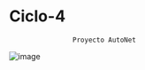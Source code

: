 # Ciclo-4
                    Proyecto AutoNet
![image](https://user-images.githubusercontent.com/39572871/198185422-28e52316-1fd9-4199-bcfa-5dea1190b40c.png)

